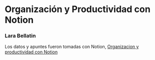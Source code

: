 # Organización y Productividad con Notion

### Lara Bellatin

Los datos y apuntes fueron tomadas con Notion, 
[Organizacion y productividad con Notion](https://www.notion.so/Curso-de-Organizaci-n-y-Productividad-con-Notion-1ae01b08e6024104a77225b5999a080f)

